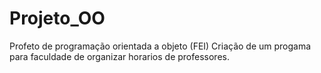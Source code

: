 # Projeto_OO
Profeto de programação orientada a objeto (FEI)
Criação de um progama para faculdade de organizar horarios de professores.
